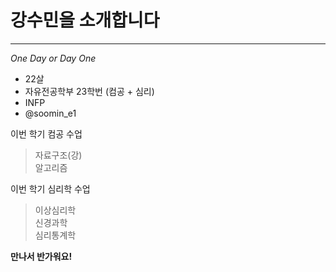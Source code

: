 # 강수민을 소개합니다

***** 

*One Day or Day One*

* 22살
* 자유전공학부  23학번 (컴공 + 심리)
* INFP
* @soomin_e1

이번 학기 컴공 수업
>자료구조(강) <br>
>알고리즘

이번 학기 심리학 수업
>이상심리학 <br>
>신경과학 <br>
>심리통계학


**만나서 반가워요!**
